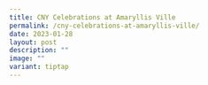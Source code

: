 ```yaml
---
title: CNY Celebrations at Amaryllis Ville
permalink: /cny-celebrations-at-amaryllis-ville/
date: 2023-01-28
layout: post
description: ""
image: ""
variant: tiptap
---
```

